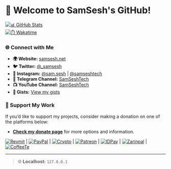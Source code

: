# 👋 Welcome to SamSesh's GitHub!

[![📊 GitHub Stats](https://github-readme-stats.vercel.app/api?username=samsesh&show_icons=true&theme=blueberry)](https://SamSesh.net)  
[![⏱️ Wakatime](https://wakatime.com/badge/user/2d790348-8bf9-48d0-a885-8d98a4025aa6.svg)](https://wakatime.com/@2d790348-8bf9-48d0-a885-8d98a4025aa6)

### 🌐 Connect with Me
- **🌍 Website:** [samsesh.net](https://samsesh.net)
- **🐦 Twitter:** [@_samsesh](https://twitter.com/_samsesh)
- **📸 Instagram:** [@sam.sesh](https://instagram.com/sam.sesh) | [@samseshtech](https://instagram.com/samseshtech)
- **📢 Telegram Channel:** [SamSeshTech](https://t.me/SamSeshTech)
- **📺 YouTube Channel:** [SamSeshTech](https://youtube.com/@SamSeshTech)
- **📝 Gists:** [View my gists](https://gist.github.com/samsesh)

### 💖 Support My Work
If you’d like to support my projects, consider making a donation on one of the platforms below:
- **[Check my donate page](https://donate.samsesh.net/)** for more options and information.

[![Reymit](https://img.shields.io/badge/Reymit-Donate-purple.svg)](https://reymit.ir/samsesh) |
[![PayPal](https://img.shields.io/badge/PayPal-Donate-blue.svg)](https://paypal.me/samsesh) |
[![Crypto](https://img.shields.io/badge/Cryptocurrency-Donate-yellow.svg)](https://nowpayments.io/donation/samsesh) |
[![Patreon](https://img.shields.io/badge/Patreon-Subscribe-red.svg)](https://www.patreon.com/SamSesh) |
[![IDPay](https://img.shields.io/badge/IDPay-Donate-blue.svg)](https://idpay.ir/samsesh) |
[![Zarinpal](https://img.shields.io/badge/Zarinpal-Donate-yellow.svg)](https://zarinp.al/samsesh) |
[![CoffeeTe](https://img.shields.io/badge/CoffeeTe-Donate-brown.svg)](https://www.coffeete.ir/SamSesh)

---

> 🌐 **Localhost:** `127.0.0.1`
